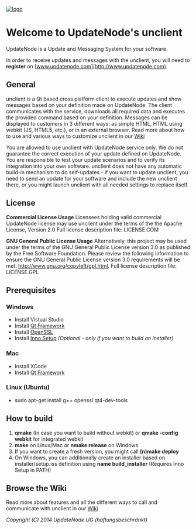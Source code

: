 [![logo](http://updatenode.com/images/logo/updatenode_96.png)](http://www.updatenode.com)
# Welcome to UpdateNode's unclient

UpdateNode is a Update and Messaging System for your software.

In order to receive updates and messages with the unclient, you will need to **register** on [www.updatenode.com](http://www.updatenode.com).

## General

unclient is a Qt based cross platform client to execute updates and show messages based on your definition made on UpdateNode. The client communicates with the service, downloads all required data and executes the provided command based on your definition. Messages can be displayed to customers in 3 different ways: as simple HTML, HTML using webkit (JS, HTML5, etc.), or in an external browser. 
Read more about how to use and various ways to customize unclient in our [Wiki](https://bitbucket.org/updatenode/unclient/wiki)

You are allowed to use unclient with UpdateNode service only. We do not guarantee the correct execution of your update defined on UpdateNode. You are responsible to test your update scenarios and to verify its integration into your own software. unclient does not have any automatic build-in mechanism to do self-updates - if you want to update unclient, you need to send an update for your software and include the new unclient there, or you might launch unclient with all needed settings to replace itself. 

## License

**Commercial License Usage**
Licensees holding valid commercial UpdateNode license may use unclient
under the terms of the the Apache License, Version 2.0
Full license description file: LICENSE.COM

**GNU General Public License Usage**
Alternatively, this project may be used under the terms of the GNU
General Public License version 3.0 as published by the Free Software
Foundation. Please review the following information to ensure the
GNU General Public License version 3.0 requirements will be met:
http://www.gnu.org/copyleft/gpl.html.
Full license description file: LICENSE.GPL

## Prerequisites

### Windows

* Install Vistual Studio
* Install [Qt Framework](http://qt-project.org/)
* Install [OpenSSL](http://slproweb.com/products/Win32OpenSSL.html)
* Install [Inno Setup](http://www.jrsoftware.org/isinfo.php) *(Optional - only if you want to build an installer)*

### Mac

* Install XCode
* Install [Qt Framework](http://qt-project.org/)

### Linux (Ubuntu)

* sudo apt-get install g++ openssl qt4-dev-tools 

## How to build

1. **qmake** (In case you want to build without webkit) or **qmake -config webkit** for integrated webkit
2. **make** on Linux/Mac or **nmake release** on Windows
3. If you want to create a fresh version, you might call **(n)make deploy**
4. On Windows, you can additionally create an installer based on installer/setup.iss definition using **name build_installer** (Requires Inno Setup in PATH)

## Browse the Wiki

Read more about features and all the different ways to call and communicate with unclient in our [Wiki](https://bitbucket.org/updatenode/unclient/wiki)

*Copyright (C) 2014 UpdateNode UG (haftungsbeschränkt)*


